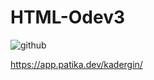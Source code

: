 #  HTML-Odev3
![ github ](https://github.com/KaderErgin/HTML-Odev1/blob/main/html-odev1.png)
<br>

https://app.patika.dev/kadergin/
